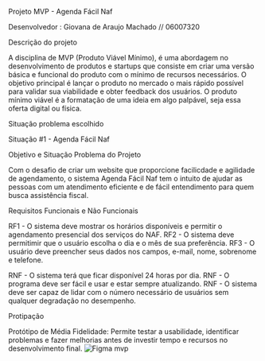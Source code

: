 Projeto MVP - Agenda Fácil Naf 

Desenvolvedor : Giovana de Araujo Machado // 06007320 

Descrição do projeto

A disciplina de MVP (Produto Viável Mínimo), é uma abordagem no desenvolvimento de produtos e startups que consiste em criar uma versão básica e funcional do produto com o mínimo de recursos necessários. 
O objetivo principal é lançar o produto no mercado o mais rápido possível para validar sua viabilidade e obter feedback dos usuários. O produto mínimo viável é a formatação de uma ideia em algo palpável, seja essa oferta digital ou física.


Situação problema escolhido

Situação #1 - Agenda Fácil Naf

Objetivo e Situação Problema do Projeto

Com o desafio de criar um website que proporcione facilicdade e agilidade de agendamento, o sistema Agenda Fácil Naf tem o intuito de ajudar as pessoas com um atendimento eficiente e de fácil entendimento para quem busca assistência fiscal.

Requisitos Funcionais e Não Funcionais 

RF1 - O sistema deve mostrar os horários disponíveis e permitir o agendamento presencial dos serviços do NAF.
RF2 - O sistema deve permitimir que o usuário escolha o dia e o mês de sua preferência.
RF3 - O usuário deve preencher seus dados nos campos, e-mail, nome, sobrenome e telefone.

RNF - O sistema terá que ficar disponível 24 horas por dia.
RNF - O programa deve ser fácil e usar e estar sempre atualizando.
RNF - O sistema deve ser capaz de lidar com o número necessário de usuários sem qualquer degradação no desempenho.

Protipação 

Protótipo de Média Fidelidade: 
Permite testar a usabilidade, identificar problemas e fazer melhorias antes de investir tempo e recursos no desenvolvimento final.
![Figma mvp](https://github.com/GiovanaMachado/front-end-mvp/assets/88807499/4511a7a3-093c-42ce-bc99-196172f4c33d)



